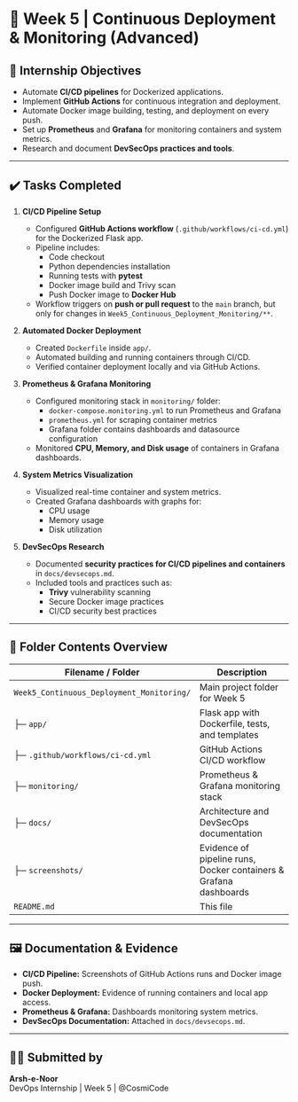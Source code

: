 # 📅 Week 5 | Continuous Deployment & Monitoring (Advanced)

## 🎯 Internship Objectives
- Automate **CI/CD pipelines** for Dockerized applications.
- Implement **GitHub Actions** for continuous integration and deployment.
- Automate Docker image building, testing, and deployment on every push.
- Set up **Prometheus** and **Grafana** for monitoring containers and system metrics.
- Research and document **DevSecOps practices and tools**.

---

## ✔️ Tasks Completed

1. **CI/CD Pipeline Setup**
   - Configured **GitHub Actions workflow** (`.github/workflows/ci-cd.yml`) for the Dockerized Flask app.
   - Pipeline includes:
     - Code checkout
     - Python dependencies installation
     - Running tests with **pytest**
     - Docker image build and Trivy scan
     - Push Docker image to **Docker Hub**
   - Workflow triggers on **push or pull request** to the `main` branch, but only for changes in `Week5_Continuous_Deployment_Monitoring/**`.

2. **Automated Docker Deployment**
   - Created `Dockerfile` inside `app/`.
   - Automated building and running containers through CI/CD.
   - Verified container deployment locally and via GitHub Actions.

3. **Prometheus & Grafana Monitoring**
   - Configured monitoring stack in `monitoring/` folder:
     - `docker-compose.monitoring.yml` to run Prometheus and Grafana
     - `prometheus.yml` for scraping container metrics
     - Grafana folder contains dashboards and datasource configuration
   - Monitored **CPU, Memory, and Disk usage** of containers in Grafana dashboards.

4. **System Metrics Visualization**
   - Visualized real-time container and system metrics.
   - Created Grafana dashboards with graphs for:
     - CPU usage
     - Memory usage
     - Disk utilization

5. **DevSecOps Research**
   - Documented **security practices for CI/CD pipelines and containers** in `docs/devsecops.md`.
   - Included tools and practices such as:
     - **Trivy** vulnerability scanning
     - Secure Docker image practices
     - CI/CD security best practices

---

## 📁 Folder Contents Overview

| Filename / Folder                                          | Description |
|------------------------------------------------------------|-------------|
| `Week5_Continuous_Deployment_Monitoring/`                 | Main project folder for Week 5                  |
| ├─ `app/`                                                 | Flask app with Dockerfile, tests, and templates |
| ├─ `.github/workflows/ci-cd.yml`                          | GitHub Actions CI/CD workflow                   |
| ├─ `monitoring/`                                          | Prometheus & Grafana monitoring stack           |
| ├─ `docs/`                                                | Architecture and DevSecOps documentation        |
| ├─ `screenshots/`                                         | Evidence of pipeline runs, Docker containers & Grafana dashboards |
| `README.md`                                               | This file                                       |

---

## 🖼️ Documentation & Evidence
- **CI/CD Pipeline:** Screenshots of GitHub Actions runs and Docker image push.
- **Docker Deployment:** Evidence of running containers and local app access.
- **Prometheus & Grafana:** Dashboards monitoring system metrics.
- **DevSecOps Documentation:** Attached in `docs/devsecops.md`.

---

## 🙋‍♂️ Submitted by  
**Arsh-e-Noor**  
DevOps Internship | Week 5 | @CosmiCode
